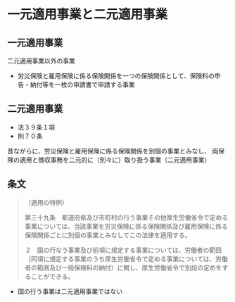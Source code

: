 # 一元適用事業と二元適用事業
## 一元適用事業
二元適用事業以外の事業
- 労災保険と雇用保険に係る保険関係を一つの保険関係として、保険料の申告・納付等を一枚の申請書で申請する事業

## 二元適用事業
- 法３９条１項
- 則７０条

昔ながらに、労災保険と雇用保険に係る保険関係を別個の事業とみなし、
両保険の適用と徴収事務を二元的に（別々に）取り扱う事業（二元適用事業）

## 条文
> （適用の特例）<p>
> 第三十九条　都道府県及び市町村の行う事業その他厚生労働省令で定める事業については、当該事業を労災保険に係る保険関係及び雇用保険に係る保険関係ごとに別個の事業とみなしてこの法律を適用する。<p>
> ２　国の行なう事業及び前項に規定する事業については、労働者の範囲（同項に規定する事業のうち厚生労働省令で定める事業については、労働者の範囲及び一般保険料の納付）に関し、厚生労働省令で別段の定めをすることができる。<p>

- 国の行う事業は二元適用事業ではない
  
